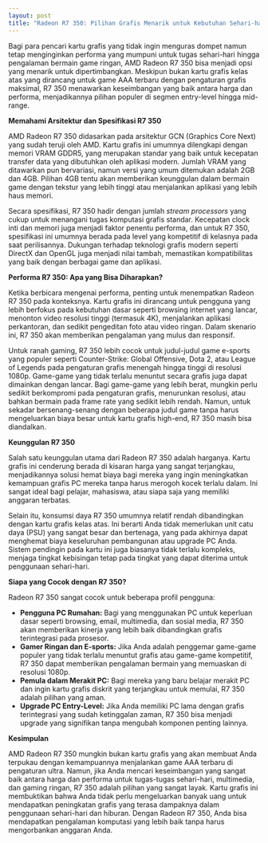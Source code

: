 ```yaml
---
layout: post
title: "Radeon R7 350: Pilihan Grafis Menarik untuk Kebutuhan Sehari-hari dan Gaming Ringan"
---
```


Bagi para pencari kartu grafis yang tidak ingin menguras dompet namun tetap menginginkan performa yang mumpuni untuk tugas sehari-hari hingga pengalaman bermain game ringan, AMD Radeon R7 350 bisa menjadi opsi yang menarik untuk dipertimbangkan. Meskipun bukan kartu grafis kelas atas yang dirancang untuk game AAA terbaru dengan pengaturan grafis maksimal, R7 350 menawarkan keseimbangan yang baik antara harga dan performa, menjadikannya pilihan populer di segmen entry-level hingga mid-range.

**Memahami Arsitektur dan Spesifikasi R7 350**

AMD Radeon R7 350 didasarkan pada arsitektur GCN (Graphics Core Next) yang sudah teruji oleh AMD. Kartu grafis ini umumnya dilengkapi dengan memori VRAM GDDR5, yang merupakan standar yang baik untuk kecepatan transfer data yang dibutuhkan oleh aplikasi modern. Jumlah VRAM yang ditawarkan pun bervariasi, namun versi yang umum ditemukan adalah 2GB dan 4GB. Pilihan 4GB tentu akan memberikan keunggulan dalam bermain game dengan tekstur yang lebih tinggi atau menjalankan aplikasi yang lebih haus memori.

Secara spesifikasi, R7 350 hadir dengan jumlah *stream processors* yang cukup untuk menangani tugas komputasi grafis standar. Kecepatan clock inti dan memori juga menjadi faktor penentu performa, dan untuk R7 350, spesifikasi ini umumnya berada pada level yang kompetitif di kelasnya pada saat perilisannya. Dukungan terhadap teknologi grafis modern seperti DirectX dan OpenGL juga menjadi nilai tambah, memastikan kompatibilitas yang baik dengan berbagai game dan aplikasi.

**Performa R7 350: Apa yang Bisa Diharapkan?**

Ketika berbicara mengenai performa, penting untuk menempatkan Radeon R7 350 pada konteksnya. Kartu grafis ini dirancang untuk pengguna yang lebih berfokus pada kebutuhan dasar seperti browsing internet yang lancar, menonton video resolusi tinggi (termasuk 4K), menjalankan aplikasi perkantoran, dan sedikit pengeditan foto atau video ringan. Dalam skenario ini, R7 350 akan memberikan pengalaman yang mulus dan responsif.

Untuk ranah gaming, R7 350 lebih cocok untuk judul-judul game e-sports yang populer seperti Counter-Strike: Global Offensive, Dota 2, atau League of Legends pada pengaturan grafis menengah hingga tinggi di resolusi 1080p. Game-game yang tidak terlalu menuntut secara grafis juga dapat dimainkan dengan lancar. Bagi game-game yang lebih berat, mungkin perlu sedikit berkompromi pada pengaturan grafis, menurunkan resolusi, atau bahkan bermain pada frame rate yang sedikit lebih rendah. Namun, untuk sekadar bersenang-senang dengan beberapa judul game tanpa harus mengeluarkan biaya besar untuk kartu grafis high-end, R7 350 masih bisa diandalkan.

**Keunggulan R7 350**

Salah satu keunggulan utama dari Radeon R7 350 adalah harganya. Kartu grafis ini cenderung berada di kisaran harga yang sangat terjangkau, menjadikannya solusi hemat biaya bagi mereka yang ingin meningkatkan kemampuan grafis PC mereka tanpa harus merogoh kocek terlalu dalam. Ini sangat ideal bagi pelajar, mahasiswa, atau siapa saja yang memiliki anggaran terbatas.

Selain itu, konsumsi daya R7 350 umumnya relatif rendah dibandingkan dengan kartu grafis kelas atas. Ini berarti Anda tidak memerlukan unit catu daya (PSU) yang sangat besar dan bertenaga, yang pada akhirnya dapat menghemat biaya keseluruhan pembangunan atau upgrade PC Anda. Sistem pendingin pada kartu ini juga biasanya tidak terlalu kompleks, menjaga tingkat kebisingan tetap pada tingkat yang dapat diterima untuk penggunaan sehari-hari.

**Siapa yang Cocok dengan R7 350?**

Radeon R7 350 sangat cocok untuk beberapa profil pengguna:

*   **Pengguna PC Rumahan:** Bagi yang menggunakan PC untuk keperluan dasar seperti browsing, email, multimedia, dan sosial media, R7 350 akan memberikan kinerja yang lebih baik dibandingkan grafis terintegrasi pada prosesor.
*   **Gamer Ringan dan E-sports:** Jika Anda adalah penggemar game-game populer yang tidak terlalu menuntut grafis atau game-game kompetitif, R7 350 dapat memberikan pengalaman bermain yang memuaskan di resolusi 1080p.
*   **Pemula dalam Merakit PC:** Bagi mereka yang baru belajar merakit PC dan ingin kartu grafis diskrit yang terjangkau untuk memulai, R7 350 adalah pilihan yang aman.
*   **Upgrade PC Entry-Level:** Jika Anda memiliki PC lama dengan grafis terintegrasi yang sudah ketinggalan zaman, R7 350 bisa menjadi upgrade yang signifikan tanpa mengubah komponen penting lainnya.

**Kesimpulan**

AMD Radeon R7 350 mungkin bukan kartu grafis yang akan membuat Anda terpukau dengan kemampuannya menjalankan game AAA terbaru di pengaturan ultra. Namun, jika Anda mencari keseimbangan yang sangat baik antara harga dan performa untuk tugas-tugas sehari-hari, multimedia, dan gaming ringan, R7 350 adalah pilihan yang sangat layak. Kartu grafis ini membuktikan bahwa Anda tidak perlu mengeluarkan banyak uang untuk mendapatkan peningkatan grafis yang terasa dampaknya dalam penggunaan sehari-hari dan hiburan. Dengan Radeon R7 350, Anda bisa mendapatkan pengalaman komputasi yang lebih baik tanpa harus mengorbankan anggaran Anda.

